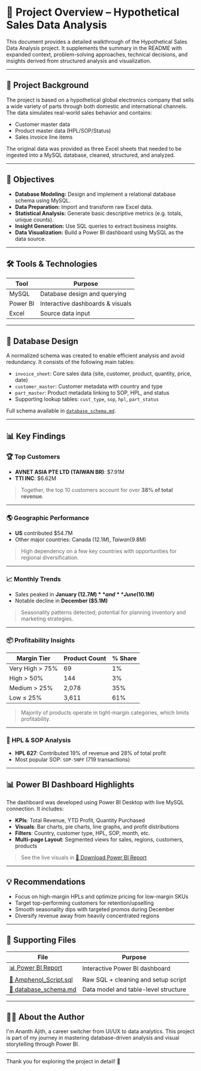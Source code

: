 # 📄 Project Overview – Hypothetical Sales Data Analysis

This document provides a detailed walkthrough of the Hypothetical Sales Data Analysis project. It supplements the summary in the README with expanded context, problem-solving approaches, technical decisions, and insights derived from structured analysis and visualization.

---

## 🧠 Project Background

The project is based on a hypothetical global electronics company that sells a wide variety of parts through both domestic and international channels. The data simulates real-world sales behavior and contains:

- Customer master data  
- Product master data (HPL/SOP/Status)  
- Sales invoice line items  

The original data was provided as three Excel sheets that needed to be ingested into a MySQL database, cleaned, structured, and analyzed.

---

## 🎯 Objectives

- **Database Modeling:** Design and implement a relational database schema using MySQL.  
- **Data Preparation:** Import and transform raw Excel data.  
- **Statistical Analysis:** Generate basic descriptive metrics (e.g. totals, unique counts).  
- **Insight Generation:** Use SQL queries to extract business insights.  
- **Data Visualization:** Build a Power BI dashboard using MySQL as the data source.  

---

## 🛠️ Tools & Technologies

| Tool     | Purpose                          |
|----------|----------------------------------|
| MySQL    | Database design and querying     |
| Power BI | Interactive dashboards & visuals |
| Excel    | Source data input                |

---

## 🧱 Database Design

A normalized schema was created to enable efficient analysis and avoid redundancy. It consists of the following main tables:

- `invoice_sheet`: Core sales data (site, customer, product, quantity, price, date)  
- `customer_master`: Customer metadata with country and type  
- `part_master`: Product metadata linking to SOP, HPL, and status  
- Supporting lookup tables: `cust_type`, `sop`, `hpl`, `part_status`  

Full schema available in [`database_schema.md`](./docs/database_schema.md).

---

## 📊 Key Findings

### 🏆 Top Customers

- **AVNET ASIA PTE LTD (TAIWAN BR)**: $7.91M  
- **TTI INC**: $6.62M  

> Together, the top 10 customers account for over **38% of total revenue**.

---

### 🌎 Geographic Performance

- **US** contributed $54.7M  
- Other major countries: Canada ($12.1M), Taiwan ($9.8M)  

> High dependency on a few key countries with opportunities for regional diversification.

---

### 📈 Monthly Trends

- Sales peaked in **January ($12.7M)** and **June ($10.1M)**  
- Notable decline in **December ($5.1M)**  

> Seasonality patterns detected; potential for planning inventory and marketing strategies.

---

### 📦 Profitability Insights

| Margin Tier     | Product Count | % Share |
|-----------------|----------------|---------|
| Very High > 75% | 69             | 1%      |
| High > 50%      | 144            | 3%      |
| Medium > 25%    | 2,078          | 35%     |
| Low ≤ 25%       | 3,611          | 61%     |

> Majority of products operate in tight-margin categories, which limits profitability.

---

### 🔢 HPL & SOP Analysis

- **HPL 627**: Contributed 19% of revenue and 28% of total profit  
- Most popular SOP: `SOP-5NPF` (719 transactions)

---

## 📊 Power BI Dashboard Highlights

The dashboard was developed using Power BI Desktop with live MySQL connection. It includes:

- **KPIs**: Total Revenue, YTD Profit, Quantity Purchased  
- **Visuals**: Bar charts, pie charts, line graphs, and profit distributions  
- **Filters**: Country, customer type, HPL, SOP, month, etc.  
- **Multi-page Layout**: Segmented views for sales, regions, customers, products  

> See the live visuals in [📂 Download Power BI Report](./ProjectPowerbi.pbix)

---

## 💡 Recommendations

- Focus on high-margin HPLs and optimize pricing for low-margin SKUs  
- Target top-performing customers for retention/upselling  
- Smooth seasonality dips with targeted promos during December  
- Diversify revenue away from heavily concentrated regions  

---

## 📁 Supporting Files

| File | Purpose |
|------|---------|
| [📊 Power BI Report](./ProjectPowerbi.pbix) | Interactive Power BI dashboard |
| [🧾 Amphenol_Script.sql](./sql/Amphenol_Script.sql) | Raw SQL + cleaning and setup script |
| [📘 database_schema.md](./docs/database_schema.md) | Data model and table-level structure |

---

## 🙋‍♂️ About the Author

I'm Ananth Ajith, a career switcher from UI/UX to data analytics. This project is part of my journey in mastering database-driven analysis and visual storytelling through Power BI.

---

Thank you for exploring the project in detail! 🙌
